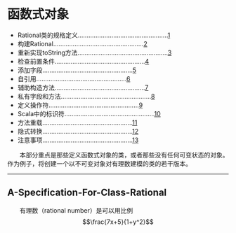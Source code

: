 # 函数式对象    
- Rational类的规格定义...................................................[1](#A-Specification-For-Class-Rational)
- 构建Rational...................................................[2](#Construction-A-Rational)
- 重新实现toString方法...................................................[3](#Reimplement-The-Tostring-Method)
- 检查前置条件...................................................[4](#Checking-Precondtions)
- 添加字段...................................................[5](#Adding-Fields)
- 自引用...................................................[6](#Self-Reference)
- 辅助构造方法...................................................[7](#Auxiliary-Constuctors)
- 私有字段和方法...................................................[8](#Private-Fields-And-Methods)
- 定义操作符...................................................[9](#Defining-Operators)
- Scala中的标识符...................................................[10](#Indentifiers-In-Scala)
- 方法重载...................................................[11](#Method-Overloading)
- 隐式转换...................................................[12](#Implicit-Conversions)
- 注意事项...................................................[13](#A-Word-Of-Caution)    

　　本部分重点是那些定义函数式对象的类，或者那些没有任何可变状态的对象。作为例子，将创建一个以不可变对象对有理数建模的类的若干版本。     

***    
## A-Specification-For-Class-Rational
　　有理数（rational number）是可以用比例 $$\frac{7x+5}{1+y^2}$$
